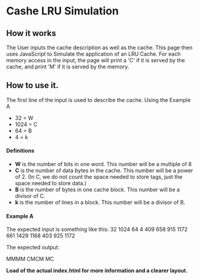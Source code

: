 # Cashe LRU Simulation
## How it works
The User inputs the cache description as well as the cache.
This page then uses JavaScript to Simulate the application of an LRU Cache.
For each memory access in the input, the page will print a 'C' if it is served by the cache, and print 'M' if it is served by the memory.
## How to use it. 
The first line of the input is used to describe the cache. Using the Example A

- 32 = W
- 1024 = C
- 64 = B
- 4 = k


#### Definitions

- **W** is the number of bits in one word. This number will be a multiple of 8
- **C** is the number of data bytes in the cache. This number will be a power of 2. (In C, we do not count the space needed to store tags, just the space needed to store data.)
- **B** is the number of bytes in one cache block. This number will be a divisor of C.
- **k** is the number of lines in a block. This number will be a divisor of B.

#### Example A
The expected input is something like this:
32 1024 64 4
409
658
915
1172
661
1429
1168
403
925
1172


The expected output:


MMMM
CMCM
MC


**Load of the actual index.html for more information and a clearer layout.**
